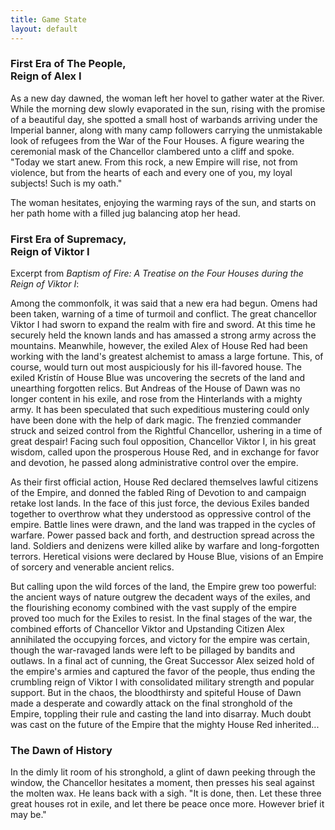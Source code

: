 ```yaml
---
title: Game State
layout: default
---
```

### First Era of The People,<br>Reign of Alex I
As a new day dawned, the woman left her hovel to gather water at the River.
While the morning dew slowly evaporated in the sun, rising with the promise of a beautiful day, she spotted a small host of warbands arriving under the Imperial banner, along with many camp followers carrying the unmistakable look of refugees from the War of the Four Houses.
A figure wearing the ceremonial mask of the Chancellor clambered unto a cliff and spoke.
"Today we start anew.
From this rock, a new Empire will rise, not from violence, but from the hearts of each and every one of you, my loyal subjects! Such is my oath."

The woman hesitates, enjoying the warming rays of the sun, and starts on her path home with a filled jug balancing atop her head.


### First Era of Supremacy,<br>Reign of Viktor I
Excerpt from _Baptism of Fire: A Treatise on the Four Houses during the Reign of Viktor I_:

Among the commonfolk, it was said that a new era had begun.
Omens had been taken, warning of a time of turmoil and conflict.
The great chancellor Viktor I had sworn to expand the realm with fire and sword.
At this time he securely held the known lands and has amassed a strong army across the mountains.
Meanwhile, however, the exiled Alex of House Red had been working with the land's greatest alchemist to amass a large fortune.
This, of course, would turn out most auspiciously for his ill-favored house.
The exiled Kristín of House Blue was uncovering the secrets of the land and unearthing forgotten relics.
But Andreas of the House of Dawn was no longer content in his exile, and rose from the Hinterlands with a mighty army.
It has been speculated that such expeditious mustering could only have been done with the help of dark magic.
The frenzied commander struck and seized control from the Rightful Chancellor, ushering in a time of great despair!
Facing such foul opposition, Chancellor Viktor I, in his great wisdom, called upon the prosperous House Red, and in exchange for favor and devotion, he passed along administrative control over the empire.

As their first official action, House Red declared themselves lawful citizens of the Empire, and donned the fabled Ring of Devotion to and campaign retake lost lands.
In the face of this just force, the devious Exiles banded together to overthrow what they understood as oppressive control of the empire.
Battle lines were drawn, and the land was trapped in the cycles of warfare.
Power passed back and forth, and destruction spread across the land.
Soldiers and denizens were killed alike by warfare and long-forgotten terrors.
Heretical visions were declared by House Blue, visions of an Empire of sorcery and venerable ancient relics.

But calling upon the wild forces of the land, the Empire grew too powerful: the ancient ways of nature outgrew the decadent ways of the exiles, and the flourishing economy combined with the vast supply of the empire proved too much for the Exiles to resist.
In the final stages of the war, the combined efforts of Chancellor Viktor and Upstanding Citizen Alex annihilated the occupying forces, and victory for the empire was certain, though the war-ravaged lands were left to be pillaged by bandits and outlaws.
In a final act of cunning, the Great Successor Alex seized hold of the empire's armies and captured the favor of the people, thus ending the crumbling reign of Viktor I with consolidated military strength and popular support.
But in the chaos, the bloodthirsty and spiteful House of Dawn made a desperate and cowardly attack on the final stronghold of the Empire, toppling their rule and casting the land into disarray.
Much doubt was cast on the future of the Empire that the mighty House Red inherited...


### The Dawn of History
In the dimly lit room of his stronghold, a glint of dawn peeking through the window, the Chancellor hesitates a moment, then presses his seal against the molten wax.
He leans back with a sigh.
"It is done, then.
Let these three great houses rot in exile, and let there be peace once more.
However brief it may be."
